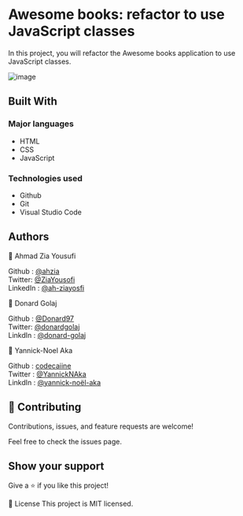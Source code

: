 # Awesome books: refactor to use JavaScript classes
In this project, you will refactor the Awesome books application to use JavaScript classes.

![image](https://user-images.githubusercontent.com/74506933/129715202-bf2c6b09-839f-4470-8af4-b1fafb96b659.png)



## Built With

### Major languages
- HTML
- CSS
- JavaScript

### Technologies used
- Github
- Git
- Visual Studio Code

## Authors
👤 Ahmad Zia Yousufi 

Github : [@ahzia](https://github.com/ahzia) <br>
Twitter: [@ZiaYousofi](https://twitter.com/ZiaYousofi)<br>
LinkedIn : [@ah-ziayosfi](https://www.linkedin.com/in/ah-ziayosfi/)

👤 Donard Golaj

Github : [@Donard97](https://github.com/Donard97) <br>
Twitter: [@donardgolaj](https://twitter.com/donardgolaj) <br>
LinkdIn : [@donard-golaj](https://www.linkedin.com/in/donard-golaj/) <br>

👤 Yannick-Noel Aka 

Github : [codecaiine](https://github.com/codecaiine) <br>
Twitter : [@YannickNAka](https://twitter.com/YannickNAka)<br>
LinkdIn : [@yannick-noël-aka](https://www.linkedin.com/in/yannick-no%C3%ABl-aka/) 

## 🤝 Contributing
Contributions, issues, and feature requests are welcome!

Feel free to check the issues page.

## Show your support
Give a ⭐️ if you like this project!

📝 License
This project is MIT licensed.

